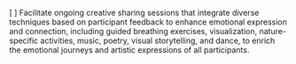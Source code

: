 [ ] Facilitate ongoing creative sharing sessions that integrate diverse techniques based on participant feedback to enhance emotional expression and connection, including guided breathing exercises, visualization, nature-specific activities, music, poetry, visual storytelling, and dance, to enrich the emotional journeys and artistic expressions of all participants.